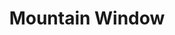 ---
title: "Mountain Window"
layout: photo-post
categories:
  - Photos
image: http://files.claycarson.net/photos/2019-07-20-mountain-window.jpg
---
